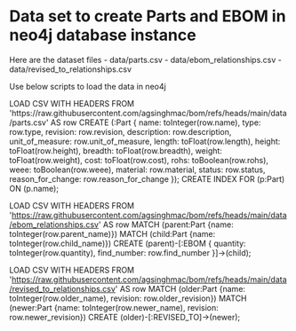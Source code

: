 <h1>
Data set to create Parts and EBOM in neo4j database instance
</h1>
Here are the dataset files
  - data/parts.csv
  - data/ebom_relationships.csv
  - data/revised_to_relationships.csv

Use below scripts to load the data in neo4j
<p>
LOAD CSV WITH HEADERS FROM 'https://raw.githubusercontent.com/agsinghmac/bom/refs/heads/main/data/parts.csv' AS row
CREATE (:Part {
  name: toInteger(row.name),
  type: row.type,
  revision: row.revision,
  description: row.description,
  unit_of_measure: row.unit_of_measure,
  length: toFloat(row.length),
  height: toFloat(row.height),
  breadth: toFloat(row.breadth),
  weight: toFloat(row.weight),
  cost: toFloat(row.cost),
  rohs: toBoolean(row.rohs),
  weee: toBoolean(row.weee),
  material: row.material,
  status: row.status,
  reason_for_change: row.reason_for_change
});
CREATE INDEX FOR (p:Part) ON (p.name);


LOAD CSV WITH HEADERS FROM 'https://raw.githubusercontent.com/agsinghmac/bom/refs/heads/main/data/ebom_relationships.csv' AS row
MATCH (parent:Part {name: toInteger(row.parent_name)})
MATCH (child:Part {name: toInteger(row.child_name)})
CREATE (parent)-[:EBOM {
  quantity: toInteger(row.quantity),
  find_number: row.find_number
}]->(child);


LOAD CSV WITH HEADERS FROM 'https://raw.githubusercontent.com/agsinghmac/bom/refs/heads/main/data/revised_to_relationships.csv' AS row
MATCH (older:Part {name: toInteger(row.older_name), revision: row.older_revision})
MATCH (newer:Part {name: toInteger(row.newer_name), revision: row.newer_revision})
CREATE (older)-[:REVISED_TO]->(newer);
  
</p>

